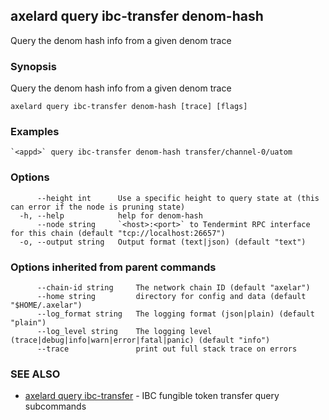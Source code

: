 ## axelard query ibc-transfer denom-hash

Query the denom hash info from a given denom trace

### Synopsis

Query the denom hash info from a given denom trace

```
axelard query ibc-transfer denom-hash [trace] [flags]
```

### Examples

```
`<appd>` query ibc-transfer denom-hash transfer/channel-0/uatom
```

### Options

```
      --height int      Use a specific height to query state at (this can error if the node is pruning state)
  -h, --help            help for denom-hash
      --node string     `<host>:<port>` to Tendermint RPC interface for this chain (default "tcp://localhost:26657")
  -o, --output string   Output format (text|json) (default "text")
```

### Options inherited from parent commands

```
      --chain-id string     The network chain ID (default "axelar")
      --home string         directory for config and data (default "$HOME/.axelar")
      --log_format string   The logging format (json|plain) (default "plain")
      --log_level string    The logging level (trace|debug|info|warn|error|fatal|panic) (default "info")
      --trace               print out full stack trace on errors
```

### SEE ALSO

- [axelard query ibc-transfer](/cli-docs/v0_31_2/axelard_query_ibc-transfer) - IBC fungible token transfer query subcommands
